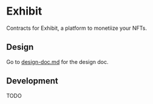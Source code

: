# Exhibit

Contracts for Exhibit, a platform to monetiize your NFTs.

## Design

Go to [design-doc.md](./design-doc.md) for the design doc.

## Development

TODO


